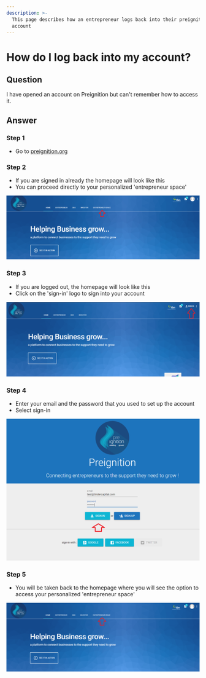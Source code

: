 ```yaml
---
description: >-
  This page describes how an entrepreneur logs back into their preignition
  account
---
```


# How do I log back into my account?

## Question

I have opened an account on Preignition but can't remember how to access it.

## Answer

### Step 1

* Go to [preignition.org](https://preignition.org/main/home)

### Step 2

* If you are signed in already the homepage will look like this
* You can proceed directly to your personalized 'entrepreneur space'

![](<../../.gitbook/assets/image (198).png>)

### Step 3

* If you are logged out, the homepage will look like this
* Click on the 'sign-in' logo to sign into your account

![](<../../.gitbook/assets/image (199).png>)

### Step 4

* Enter your email and the password that you used to set up the account
* Select sign-in

![](<../../.gitbook/assets/image (200).png>)

### Step 5

* You will be taken back to the homepage where you will see the option to access your personalized 'entrepreneur space'

![](<../../.gitbook/assets/image (201).png>)
